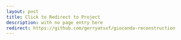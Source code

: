 ```yaml
---
layout: post
title: Click to Redirect to Project
description: with no page entry here
redirect: https://github.com/gerryatsxf/gioconda-reconstruction
---
```

